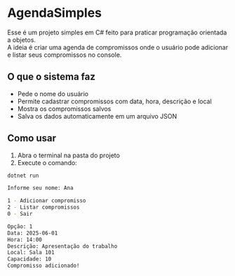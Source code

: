 # AgendaSimples

Esse é um projeto simples em C# feito para praticar programação orientada a objetos.  
A ideia é criar uma agenda de compromissos onde o usuário pode adicionar e listar seus compromissos no console.

## O que o sistema faz

- Pede o nome do usuário
- Permite cadastrar compromissos com data, hora, descrição e local
- Mostra os compromissos salvos
- Salva os dados automaticamente em um arquivo JSON

## Como usar

1. Abra o terminal na pasta do projeto
2. Execute o comando:

```bash
dotnet run

Informe seu nome: Ana

1 - Adicionar compromisso
2 - Listar compromissos
0 - Sair

Opção: 1
Data: 2025-06-01
Hora: 14:00
Descrição: Apresentação do trabalho
Local: Sala 101
Capacidade: 10
Compromisso adicionado!
